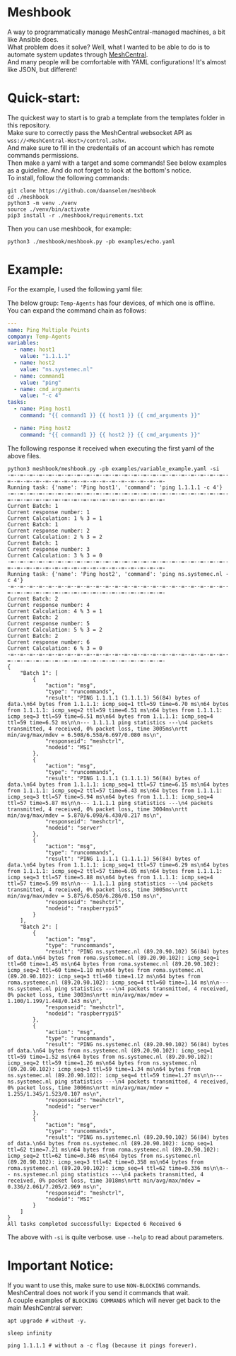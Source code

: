 # Meshbook

A way to programmatically manage MeshCentral-managed machines, a bit like Ansible does.<br>
What problem does it solve? Well, what I wanted to be able to do is to automate system updates through [MeshCentral](https://github.com/ylianst/meshcentral).<br>
And many people will be comfortable with YAML configurations! It's almost like JSON, but different!<br>

# Quick-start:

The quickest way to start is to grab a template from the templates folder in this repository.<br>
Make sure to correctly pass the MeshCentral websocket API as `wss://<MeshCentral-Host>/control.ashx`.<br>
And make sure to fill in the credentails of an account which has remote commands permissions.<br>
Then make a yaml with a target and some commands! See below examples as a guideline. And do not forget to look at the bottom's notice.<br>
To install, follow the following commands:<br>

```shell
git clone https://github.com/daanselen/meshbook
cd ./meshbook
python3 -m venv ./venv
source ./venv/bin/activate
pip3 install -r ./meshbook/requirements.txt
```
Then you can use meshbook, for example:
```shell
python3 ./meshbook/meshbook.py -pb examples/echo.yaml
```

# Example:

For the example, I used the following yaml file:

The below group: `Temp-Agents` has four devices, of which one is offline.<br>
You can expand the command chain as follows:<br>

```yaml
---
name: Ping Multiple Points
company: Temp-Agents
variables:
  - name: host1
    value: "1.1.1.1"
  - name: host2
    value: "ns.systemec.nl"
  - name: command1
    value: "ping"
  - name: cmd_arguments
    value: "-c 4"
tasks:
  - name: Ping host1
    command: "{{ command1 }} {{ host1 }} {{ cmd_arguments }}"

  - name: Ping host2
    command: "{{ command1 }} {{ host2 }} {{ cmd_arguments }}"
```

The following response it received when executing the first yaml of the above files.

```shell
python3 meshbook/meshbook.py -pb examples/variable_example.yaml -si
-=--=--=--=--=--=--=--=--=--=--=--=--=--=--=--=--=--=--=--=--=--=--=--=--=--=--=--=--=--=--=--=--=--=--=--=--=--=--=--=-
Running task: {'name': 'Ping host1', 'command': 'ping 1.1.1.1 -c 4'}
-=--=--=--=--=--=--=--=--=--=--=--=--=--=--=--=--=--=--=--=--=--=--=--=--=--=--=--=--=--=--=--=--=--=--=--=--=--=--=--=-
Current Batch: 1
Current response number: 1
Current Calculation: 1 % 3 = 1
Current Batch: 1
Current response number: 2
Current Calculation: 2 % 3 = 2
Current Batch: 1
Current response number: 3
Current Calculation: 3 % 3 = 0
-=--=--=--=--=--=--=--=--=--=--=--=--=--=--=--=--=--=--=--=--=--=--=--=--=--=--=--=--=--=--=--=--=--=--=--=--=--=--=--=-
Running task: {'name': 'Ping host2', 'command': 'ping ns.systemec.nl -c 4'}
-=--=--=--=--=--=--=--=--=--=--=--=--=--=--=--=--=--=--=--=--=--=--=--=--=--=--=--=--=--=--=--=--=--=--=--=--=--=--=--=-
Current Batch: 2
Current response number: 4
Current Calculation: 4 % 3 = 1
Current Batch: 2
Current response number: 5
Current Calculation: 5 % 3 = 2
Current Batch: 2
Current response number: 6
Current Calculation: 6 % 3 = 0
-=--=--=--=--=--=--=--=--=--=--=--=--=--=--=--=--=--=--=--=--=--=--=--=--=--=--=--=--=--=--=--=--=--=--=--=--=--=--=--=-
{
    "Batch 1": [
        {
            "action": "msg",
            "type": "runcommands",
            "result": "PING 1.1.1.1 (1.1.1.1) 56(84) bytes of data.\n64 bytes from 1.1.1.1: icmp_seq=1 ttl=59 time=6.70 ms\n64 bytes from 1.1.1.1: icmp_seq=2 ttl=59 time=6.51 ms\n64 bytes from 1.1.1.1: icmp_seq=3 ttl=59 time=6.51 ms\n64 bytes from 1.1.1.1: icmp_seq=4 ttl=59 time=6.52 ms\n\n--- 1.1.1.1 ping statistics ---\n4 packets transmitted, 4 received, 0% packet loss, time 3005ms\nrtt min/avg/max/mdev = 6.508/6.558/6.697/0.080 ms\n",
            "responseid": "meshctrl",
            "nodeid": "MSI"
        },
        {
            "action": "msg",
            "type": "runcommands",
            "result": "PING 1.1.1.1 (1.1.1.1) 56(84) bytes of data.\n64 bytes from 1.1.1.1: icmp_seq=1 ttl=57 time=6.15 ms\n64 bytes from 1.1.1.1: icmp_seq=2 ttl=57 time=6.43 ms\n64 bytes from 1.1.1.1: icmp_seq=3 ttl=57 time=5.94 ms\n64 bytes from 1.1.1.1: icmp_seq=4 ttl=57 time=5.87 ms\n\n--- 1.1.1.1 ping statistics ---\n4 packets transmitted, 4 received, 0% packet loss, time 3004ms\nrtt min/avg/max/mdev = 5.870/6.098/6.430/0.217 ms\n",
            "responseid": "meshctrl",
            "nodeid": "server"
        },
        {
            "action": "msg",
            "type": "runcommands",
            "result": "PING 1.1.1.1 (1.1.1.1) 56(84) bytes of data.\n64 bytes from 1.1.1.1: icmp_seq=1 ttl=57 time=6.29 ms\n64 bytes from 1.1.1.1: icmp_seq=2 ttl=57 time=6.05 ms\n64 bytes from 1.1.1.1: icmp_seq=3 ttl=57 time=5.88 ms\n64 bytes from 1.1.1.1: icmp_seq=4 ttl=57 time=5.99 ms\n\n--- 1.1.1.1 ping statistics ---\n4 packets transmitted, 4 received, 0% packet loss, time 3005ms\nrtt min/avg/max/mdev = 5.875/6.050/6.286/0.150 ms\n",
            "responseid": "meshctrl",
            "nodeid": "raspberrypi5"
        }
    ],
    "Batch 2": [
        {
            "action": "msg",
            "type": "runcommands",
            "result": "PING ns.systemec.nl (89.20.90.102) 56(84) bytes of data.\n64 bytes from roma.systemec.nl (89.20.90.102): icmp_seq=1 ttl=60 time=1.45 ms\n64 bytes from roma.systemec.nl (89.20.90.102): icmp_seq=2 ttl=60 time=1.10 ms\n64 bytes from roma.systemec.nl (89.20.90.102): icmp_seq=3 ttl=60 time=1.12 ms\n64 bytes from roma.systemec.nl (89.20.90.102): icmp_seq=4 ttl=60 time=1.14 ms\n\n--- ns.systemec.nl ping statistics ---\n4 packets transmitted, 4 received, 0% packet loss, time 3003ms\nrtt min/avg/max/mdev = 1.100/1.199/1.448/0.143 ms\n",
            "responseid": "meshctrl",
            "nodeid": "raspberrypi5"
        },
        {
            "action": "msg",
            "type": "runcommands",
            "result": "PING ns.systemec.nl (89.20.90.102) 56(84) bytes of data.\n64 bytes from ns.systemec.nl (89.20.90.102): icmp_seq=1 ttl=59 time=1.52 ms\n64 bytes from ns.systemec.nl (89.20.90.102): icmp_seq=2 ttl=59 time=1.26 ms\n64 bytes from ns.systemec.nl (89.20.90.102): icmp_seq=3 ttl=59 time=1.34 ms\n64 bytes from ns.systemec.nl (89.20.90.102): icmp_seq=4 ttl=59 time=1.27 ms\n\n--- ns.systemec.nl ping statistics ---\n4 packets transmitted, 4 received, 0% packet loss, time 3006ms\nrtt min/avg/max/mdev = 1.255/1.345/1.523/0.107 ms\n",
            "responseid": "meshctrl",
            "nodeid": "server"
        },
        {
            "action": "msg",
            "type": "runcommands",
            "result": "PING ns.systemec.nl (89.20.90.102) 56(84) bytes of data.\n64 bytes from ns.systemec.nl (89.20.90.102): icmp_seq=1 ttl=62 time=7.21 ms\n64 bytes from roma.systemec.nl (89.20.90.102): icmp_seq=2 ttl=62 time=0.346 ms\n64 bytes from ns.systemec.nl (89.20.90.102): icmp_seq=3 ttl=62 time=0.358 ms\n64 bytes from roma.systemec.nl (89.20.90.102): icmp_seq=4 ttl=62 time=0.336 ms\n\n--- ns.systemec.nl ping statistics ---\n4 packets transmitted, 4 received, 0% packet loss, time 3018ms\nrtt min/avg/max/mdev = 0.336/2.061/7.205/2.969 ms\n",
            "responseid": "meshctrl",
            "nodeid": "MSI"
        }
    ]
}
All tasks completed successfully: Expected 6 Received 6
```
The above with `-si` is quite verbose. use `--help` to read about parameters.

# Important Notice:

If you want to use this, make sure to use `NON-BLOCKING` commands. MeshCentral does not work if you send it commands that wait.<br>
A couple examples of `BLOCKING COMMANDS` which will never get back to the main MeshCentral server:

```shell
apt upgrade # without -y.

sleep infinity

ping 1.1.1.1 # without a -c flag (because it pings forever).
```
